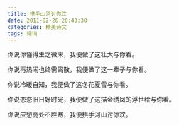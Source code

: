 ```yaml
---
title: 拱手山河讨你欢
date: 2011-02-26 20:43:38
categories: 精美诗文
tags: 诗词
---
```


你说你懂得生之微末，我便做了这壮大与你看。

你说再热闹也终需离散，我便做了这一辈子与你看。

你说冷暖自知，我便做了这冬花夏雪与你看。

你说恋恋旧日好时光，我便做了这描金绣凤的浮世绘与你看。

你说应愁高处不胜寒，我便拱手河山讨你欢。
